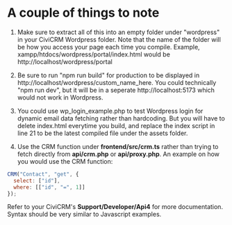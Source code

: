 # A couple of things to note
1. Make sure to extract all of this into an empty folder under "wordpress" in your CiviCRM Wordpress folder.
Note that the name of the folder will be how you access your page each time you compile.
Example, xampp/htdocs/wordpress/portal/index.html would be http://localhost/wordpress/portal

2. Be sure to run "npm run build" for production to be displayed in http://localhost/wordpress/custom_name_here.
You could technically "npm run dev", but it will be in a seperate http://localhost:5173 which would not work in Wordpress.

3. You could use wp_login_example.php to test Wordpress login for dynamic email data fetching rather than hardcoding. But you will have to delete index.html everytime you build, and replace the index script in line 21 to be the latest compiled file under the assets folder.

4. Use the CRM function under **frontend/src/crm.ts** rather than trying to fetch directly from **api/crm.php** or **api/proxy.php**.
An example on how you would use the CRM function:
```js
CRM("Contact", "get", {
  select: ["id"],
  where: [["id", "=", 1]]
});
```
Refer to your CiviCRM's **Support/Developer/Api4** for more documentation. Syntax should be very similar to Javascript examples.
